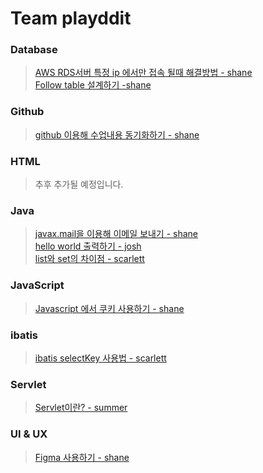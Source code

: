 # Team playddit

### Database
>[AWS RDS서버 특정 ip 에서만 접속 될때 해결방법 - shane](shane/db/aws_security/aws_security.md)   
>[Follow table 설계하기 -shane](shane/db/follow_table/follow_table.md)

### Github
>[github 이용해 수업내용 동기화하기 - shane](shane/git/github/github.md)<br/>

### HTML
>추후 추가될 예정입니다.

### Java
>[javax.mail을 이용해 이메일 보내기 - shane](shane/java/javaMail/javaMail.md)   
>[hello world 출력하기 - josh](josh/hello_world/helloworld.md)    
>[list와 set의 차이점 - scarlett](scarlett/notion/HIGH.md)<br/>

### JavaScript
>[Javascript 에서 쿠키 사용하기 - shane](shane/js/jsCookie/jsCookie.md)<br>

### ibatis
>[ibatis selectKey 사용법 - scarlett](scarlett/notion/ibatis_selectkey.md)<br/>

### Servlet
>[Servlet이란? - summer](summer/servlet/Servlet.md)<br/>

### UI & UX
>[Figma 사용하기 - shane](shane/front/figma/figma.md)<br>
